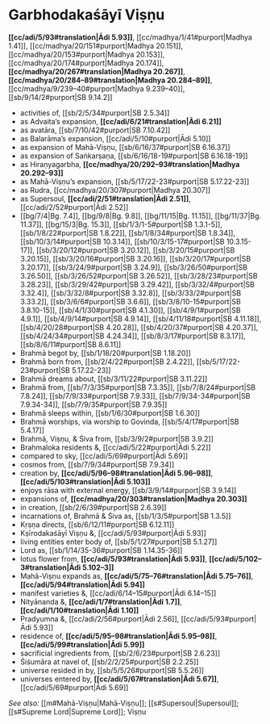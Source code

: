 # Garbhodakaśāyī Viṣṇu

**[[cc/adi/5/93#translation|Ādi 5.93]]**, [[cc/madhya/1/41#purport|Madhya 1.41]], [[cc/madhya/20/151#purport|Madhya 20.151]], [[cc/madhya/20/153#purport|Madhya 20.153]], [[cc/madhya/20/174#purport|Madhya 20.174]], **[[cc/madhya/20/267#translation|Madhya 20.267]]**, **[[cc/madhya/20/284–89#translation|Madhya 20.284–89]]**, [[cc/madhya/9/239–40#purport|Madhya 9.239–40]], [[sb/9/14/2#purport|SB 9.14.2]]

* activities of, [[sb/2/5/34#purport|SB 2.5.34]]
* as Advaita’s expansion, **[[cc/adi/6/21#translation|Ādi 6.21]]**
* as avatāra, [[sb/7/10/42#purport|SB 7.10.42]]
* as Balarāma’s expansion, [[cc/adi/5/10#purport|Ādi 5.10]]
* as expansion of Mahā-Viṣṇu, [[sb/6/16/37#purport|SB 6.16.37]]
* as expansion of Saṅkarṣaṇa, [[sb/6/16/18-19#purport|SB 6.16.18-19]]
* as Hiraṇyagarbha, **[[cc/madhya/20/292–93#translation|Madhya 20.292–93]]**
* as Mahā-Viṣṇu’s expansion, [[sb/5/17/22-23#purport|SB 5.17.22-23]]
* as Rudra, [[cc/madhya/20/307#purport|Madhya 20.307]]
* as Supersoul, **[[cc/adi/2/51#translation|Ādi 2.51]]**, [[cc/adi/2/52#purport|Ādi 2.52]]
*  [[bg/7/4|Bg. 7.4]], [[bg/9/8|Bg. 9.8]], [[bg/11/15|Bg. 11.15]], [[bg/11/37|Bg. 11.37]], [[bg/15/3|Bg. 15.3]], [[sb/1/3/1-5#purport|SB 1.3.1-5]], [[sb/1/8/22#purport|SB 1.8.22]], [[sb/1/8/34#purport|SB 1.8.34]], [[sb/10/3/14#purport|SB 10.3.14]], [[sb/10/3/15-17#purport|SB 10.3.15-17]], [[sb/3/20/12#purport|SB 3.20.12]], [[sb/3/20/15#purport|SB 3.20.15]], [[sb/3/20/16#purport|SB 3.20.16]], [[sb/3/20/17#purport|SB 3.20.17]], [[sb/3/24/9#purport|SB 3.24.9]], [[sb/3/26/50#purport|SB 3.26.50]], [[sb/3/26/52#purport|SB 3.26.52]], [[sb/3/28/23#purport|SB 3.28.23]], [[sb/3/29/42#purport|SB 3.29.42]], [[sb/3/32/4#purport|SB 3.32.4]], [[sb/3/32/8#purport|SB 3.32.8]], [[sb/3/33/2#purport|SB 3.33.2]], [[sb/3/6/6#purport|SB 3.6.6]], [[sb/3/8/10-15#purport|SB 3.8.10-15]], [[sb/4/1/30#purport|SB 4.1.30]], [[sb/4/9/1#purport|SB 4.9.1]], [[sb/4/9/14#purport|SB 4.9.14]], [[sb/4/11/18#purport|SB 4.11.18]], [[sb/4/20/28#purport|SB 4.20.28]], [[sb/4/20/37#purport|SB 4.20.37]], [[sb/4/24/34#purport|SB 4.24.34]], [[sb/8/3/17#purport|SB 8.3.17]], [[sb/8/6/11#purport|SB 8.6.11]]
* Brahmā begot by, [[sb/1/18/20#purport|SB 1.18.20]]
* Brahmā born from, [[sb/2/4/22#purport|SB 2.4.22]], [[sb/5/17/22-23#purport|SB 5.17.22-23]]
* Brahmā dreams about, [[sb/3/11/22#purport|SB 3.11.22]]
* Brahmā from, [[sb/7/3/35#purport|SB 7.3.35]], [[sb/7/8/24#purport|SB 7.8.24]], [[sb/7/9/33#purport|SB 7.9.33]], [[sb/7/9/34-34#purport|SB 7.9.34-34]], [[sb/7/9/35#purport|SB 7.9.35]]
* Brahmā sleeps within, [[sb/1/6/30#purport|SB 1.6.30]]
* Brahmā worships, via worship to Govinda, [[sb/5/4/17#purport|SB 5.4.17]]
* Brahmā, Viṣṇu, & Śiva from, [[sb/3/9/2#purport|SB 3.9.2]]
* Brahmaloka residents &, [[cc/adi/5/22#purport|Ādi 5.22]]
* compared to sky, [[cc/adi/5/69#purport|Ādi 5.69]]
* cosmos from, [[sb/7/9/34#purport|SB 7.9.34]]
* creation by, **[[cc/adi/5/96–98#translation|Ādi 5.96–98]]**, **[[cc/adi/5/103#translation|Ādi 5.103]]**
* enjoys rāsa with external energy, [[sb/3/9/14#purport|SB 3.9.14]]
* expansions of, **[[cc/madhya/20/303#translation|Madhya 20.303]]**
* in creation, [[sb/2/6/39#purport|SB 2.6.39]]
* incarnations of, Brahmā & Śiva as, [[sb/1/3/5#purport|SB 1.3.5]]
* Kṛṣṇa directs, [[sb/6/12/11#purport|SB 6.12.11]]
* Kṣīrodakaśāyī Viṣṇu &, [[cc/adi/5/93#purport|Ādi 5.93]]
* living entities enter body of, [[sb/5/1/27#purport|SB 5.1.27]]
* Lord as, [[sb/1/14/35-36#purport|SB 1.14.35-36]]
* lotus flower from, **[[cc/adi/5/93#translation|Ādi 5.93]]**, **[[cc/adi/5/102–3#translation|Ādi 5.102–3]]**
* Mahā-Viṣṇu expands as, **[[cc/adi/5/75–76#translation|Ādi 5.75–76]]**, **[[cc/adi/5/94#translation|Ādi 5.94]]**
* manifest varieties &, [[cc/adi/6/14–15#purport|Ādi 6.14–15]]
* Nityānanda &, **[[cc/adi/1/7#translation|Ādi 1.7]]**, **[[cc/adi/1/10#translation|Ādi 1.10]]**
* Pradyumna &, [[cc/adi/2/56#purport|Ādi 2.56]], [[cc/adi/5/93#purport|Ādi 5.93]]
* residence of, **[[cc/adi/5/95–98#translation|Ādi 5.95–98]]**, **[[cc/adi/5/99#translation|Ādi 5.99]]**
* sacrificial ingredients from, [[sb/2/6/23#purport|SB 2.6.23]]
* Śiśumāra at navel of, [[sb/2/2/25#purport|SB 2.2.25]]
* universe resided in by, [[sb/5/5/26#purport|SB 5.5.26]]
* universes entered by, **[[cc/adi/5/67#translation|Ādi 5.67]]**, [[cc/adi/5/69#purport|Ādi 5.69]]

*See also:* [[m#Mahā-Viṣṇu|Mahā-Viṣṇu]]; [[s#Supersoul|Supersoul]]; [[s#Supreme Lord|Supreme Lord]]; Viṣṇu
